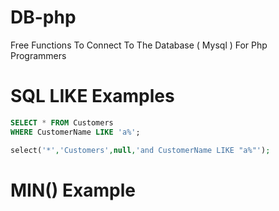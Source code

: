 # DB-php
Free Functions To Connect To The Database ( Mysql ) For Php Programmers


# SQL LIKE Examples

```sql
SELECT * FROM Customers
WHERE CustomerName LIKE 'a%';
```

```php
select('*','Customers',null,'and CustomerName LIKE "a%"');
```


# MIN() Example

